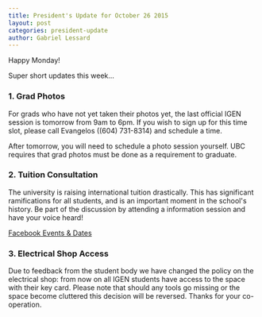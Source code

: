 ```yaml
---
title: President's Update for October 26 2015
layout: post
categories: president-update
author: Gabriel Lessard
---
```


Happy Monday!

Super short updates this week...

### 1. Grad Photos

For grads who have not yet taken their photos yet, the last official IGEN session is tomorrow from 9am to 6pm. If you wish to sign up for this time slot, please call Evangelos ((604) 731-8314) and schedule a time.

After tomorrow, you will need to schedule a photo session yourself. UBC requires that grad photos must be done as a requirement to graduate.

### 2. Tuition Consultation

The university is raising international tuition drastically. This has significant ramifications for all students, and is an important moment in the school's history. Be part of the discussion by attending a information session and have your voice heard!

[Facebook Events & Dates](https://www.facebook.com/events/1492184164410796/)

### 3. Electrical Shop Access

Due to feedback from the student body we have changed the policy on the electrical shop: from now on all IGEN students have access to the space with their key card. Please note that should any tools go missing or the space become cluttered this decision will be reversed. Thanks for your co-operation.
